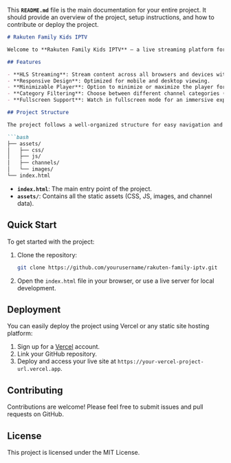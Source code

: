 This **`README.md`** file is the main documentation for your entire project. It should provide an overview of the project, setup instructions, and how to contribute or deploy the project.

```markdown
# Rakuten Family Kids IPTV

Welcome to **Rakuten Family Kids IPTV** – a live streaming platform for Family, Kids, and Sports channels with advanced HLS technology, responsive design, and custom controls.

## Features

- **HLS Streaming**: Stream content across all browsers and devices with HLS.js support.
- **Responsive Design**: Optimized for mobile and desktop viewing.
- **Minimizable Player**: Option to minimize or maximize the player for better multitasking.
- **Category Filtering**: Choose between different channel categories (Family, Kids, Sports).
- **Fullscreen Support**: Watch in fullscreen mode for an immersive experience.

## Project Structure

The project follows a well-organized structure for easy navigation and maintenance:

```bash
├── assets/
│   ├── css/
│   ├── js/
│   ├── channels/
│   └── images/
└── index.html
```

- **`index.html`**: The main entry point of the project.
- **`assets/`**: Contains all the static assets (CSS, JS, images, and channel data).

## Quick Start

To get started with the project:

1. Clone the repository:
   ```bash
   git clone https://github.com/yourusername/rakuten-family-iptv.git
   ```

2. Open the `index.html` file in your browser, or use a live server for local development.

## Deployment

You can easily deploy the project using Vercel or any static site hosting platform:

1. Sign up for a [Vercel](https://vercel.com/) account.
2. Link your GitHub repository.
3. Deploy and access your live site at `https://your-vercel-project-url.vercel.app`.

## Contributing

Contributions are welcome! Please feel free to submit issues and pull requests on GitHub.

## License

This project is licensed under the MIT License.
